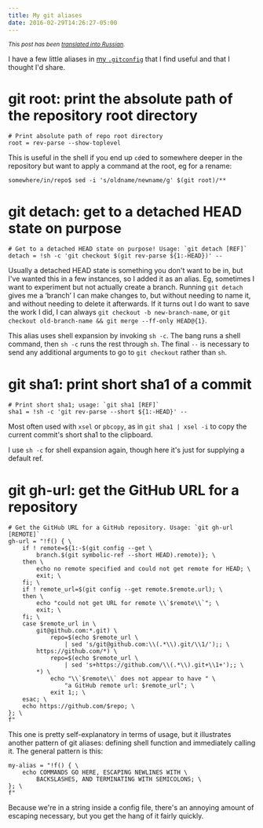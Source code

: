 ```yaml
---
title: My git aliases
date: 2016-02-29T14:26:27-05:00
---
```


<small>_This post has been [translated into Russian][russian]._</small>

[russian]: http://softdroid.net/moi-psevdonimy-v-git

I have a few little aliases in [my `.gitconfig`][gitconfig] that I find useful
and that I thought I'd share.

[gitconfig]: https://github.com/kamalmarhubi/dotfiles-git/blob/master/.gitconfig


# git root: print the absolute path of the repository root directory

~~~
# Print absolute path of repo root directory
root = rev-parse --show-toplevel
~~~

This is useful in the shell if you end up `cd`ed to somewhere deeper in the
repository but want to apply a command at the root, eg for a rename:

~~~
somewhere/in/repo$ sed -i 's/oldname/newname/g' $(git root)/**
~~~


# git detach: get to a detached HEAD state on purpose

~~~
# Get to a detached HEAD state on purpose! Usage: `git detach [REF]`
detach = !sh -c 'git checkout $(git rev-parse ${1:-HEAD})' --
~~~

Usually a detached HEAD state is something you don't want to be in, but I've
wanted this in a few instances, so I added it as an alias. Eg, sometimes I want
to experiment but not actually create a branch. Running `git detach` gives me a
‘branch’ I can make changes to, but without needing to name it, and without needing
to delete it afterwards. If it turns out I do want to save the work I did, I
can always `git checkout -b new-branch-name`, or `git checkout old-branch-name
&& git merge --ff-only HEAD@{1}`.

This alias uses shell expansion by invoking `sh -c`. The bang runs a shell
command, then `sh -c` runs the rest through `sh`. The final `--` is necessary
to send any additional arguments to go to `git checkout` rather than `sh`.


# git sha1: print short sha1 of a commit

~~~
# Print short sha1; usage: `git sha1 [REF]`
sha1 = !sh -c 'git rev-parse --short ${1:-HEAD}' --
~~~

Most often used with `xsel` or `pbcopy`, as in `git sha1 | xsel -i` to copy the
current commit's short sha1 to the clipboard.

I use `sh -c` for shell expansion again, though here it's just for supplying a
default ref.


# git gh-url: get the GitHub URL for a repository

~~~
# Get the GitHub URL for a GitHub repository. Usage: `git gh-url [REMOTE]`
gh-url = "!f() { \
	if ! remote=${1:-$(git config --get \
		branch.$(git symbolic-ref --short HEAD).remote)}; \
	then \
		echo no remote specified and could not get remote for HEAD; \
		exit; \
	fi; \
	if ! remote_url=$(git config --get remote.$remote.url); \
	then \
		echo "could not get URL for remote \\`$remote\\`"; \
		exit; \
	fi; \
	case $remote_url in \
		git@github.com:*.git) \
			repo=$(echo $remote_url \
				| sed 's/git@github.com:\\(.*\\).git/\\1/');; \
		https://github.com/*) \
			repo=$(echo $remote_url \
				| sed 's+https://github.com/\\(.*\\).git+\\1+');; \
		*) \
			echo "\\`$remote\\` does not appear to have " \
				"a GitHub remote url: $remote_url"; \
			exit 1;; \
	esac; \
	echo https://github.com/$repo; \
}; \
f"
~~~

This one is pretty self-explanatory in terms of usage, but it illustrates
another pattern of git aliases: defining shell function and immediately calling
it. The general pattern is this:

~~~
my-alias = "!f() { \
	echo COMMANDS GO HERE, ESCAPING NEWLINES WITH \
		BACKSLASHES, AND TERMINATING WITH SEMICOLONS; \
}; \
f"
~~~

Because we're in a string inside a config file, there's an annoying amount of
escaping necessary, but you get the hang of it fairly quickly.
